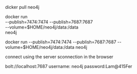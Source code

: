 dicker pull neo4j

docker run \
    --publish=7474:7474 --publish=7687:7687 \
    --volume=$HOME/neo4j/data:/data \
    neo4j

docker run --publish=7474:7474 --publish=7687:7687 --volume=$HOME/neo4j/data:/data neo4j

connect using the server sconnection in the browser

bolt://localhost:7687
username: neo4j
password:Lam@415Fer
